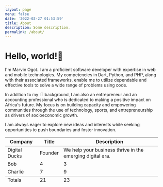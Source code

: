 ```yaml
---
layout: page
menu: false
date: '2022-02-27 01:53:59'
title: About
description: Some description.
permalink: /about/
---
```


# Hello, world!👋

I'm Marvin Ogot. I am a proficient software developer with expertise in web and mobile technologies. My competencies in Dart, Python, and PHP, along with their associated frameworks, enable me to utilize dependable and effective tools to solve a wide range of problems using code.

In addition to my IT background, I am also an entrepreneur and an accounting professional who is dedicated to making a positive impact on Africa's future. My focus is on building capacity and empowering communities through the use of technology, sports, and entrepreneurship as drivers of socioeconomic growth.

I am always eager to explore new ideas and interests while seeking opportunities to push boundaries and foster innovation.

<table>
  <thead>
    <tr>
      <th>Company</th>
      <th>Title</th>
      <th>Description</th>
    </tr>
  </thead>
  <tfoot>
    <tr>
      <td>Totals</td>
      <td>21</td>
      <td>23</td>
    </tr>
  </tfoot>
  <tbody>
    <tr>
      <td>Digital Ducks</td>
      <td>Founder</td>
      <td>We help your business thrive in the emerging digital era.</td>
    </tr>
    <tr>
      <td>Bob</td>
      <td>4</td>
      <td>3</td>
    </tr>
    <tr>
      <td>Charlie</td>
      <td>7</td>
      <td>9</td>
    </tr>
  </tbody>
</table>
